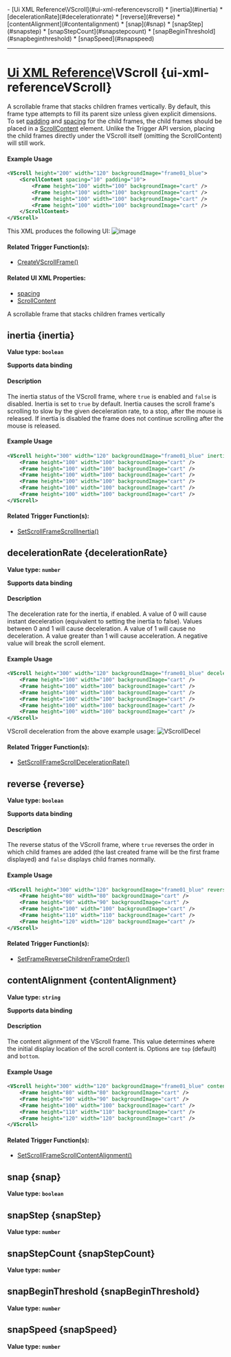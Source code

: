 <div id="toc" markdown="1">
- [Ui XML Reference\VScroll](#ui-xml-referencevscroll)
  * [inertia](#inertia)
  * [decelerationRate](#decelerationrate)
  * [reverse](#reverse)
  * [contentAlignment](#contentalignment)
  * [snap](#snap)
  * [snapStep](#snapstep)
  * [snapStepCount](#snapstepcount)
  * [snapBeginThreshold](#snapbeginthreshold)
  * [snapSpeed](#snapspeed)

</div>

***

# [Ui XML Reference](Ui-XML)\\VScroll {ui-xml-referenceVScroll}

[](overview-start)

A scrollable frame that stacks children frames vertically. By default, this frame type attempts to fill its parent size unless given explicit dimensions. To set [padding](Ui-XML-CommonAttributes#padding) and [spacing](Ui-XML-CommonAttributes#spacing) for the child frames, the child frames should be placed in a [ScrollContent](Ui-XML-ScrollContent) element. Unlike the Trigger API version, placing the child frames directly under the VScroll itself (omitting the ScrollContent) will still work.

#### Example Usage
[](example-usage-start)
```xml
<VScroll height="200" width="120" backgroundImage="frame01_blue">
    <ScrollContent spacing="10" padding="10">
        <Frame height="100" width="100" backgroundImage="cart" />
        <Frame height="100" width="100" backgroundImage="cart" />
        <Frame height="100" width="100" backgroundImage="cart" />
        <Frame height="100" width="100" backgroundImage="cart" />
    </ScrollContent>
</VScroll>
```
This XML produces the following UI:
![image](https://user-images.githubusercontent.com/34138206/149570971-bfae8f4a-a718-486e-aabd-931071213cc5.png)

[](example-usage-end)

[](extra-section-start)
#### Related Trigger Function(s):
- [CreateVScrollFrame()](Trigger-API-Reference-DCEI-Functions-Custom-UI#transform-createvscrollframetransform-parent)

#### Related UI XML Properties:
- [spacing](Ui-XML-CommonAttributes#spacing)
- [ScrollContent](Ui-XML-ScrollContent)
[](extra-section-end)

[](overview-end)

A scrollable frame that stacks children frames vertically

## [](VScroll.inertia)inertia {inertia}
**Value type: `boolean`**

**Supports data binding**

[](manual-wiki-start)

#### Description
[](description-start)
The inertia status of the VScroll frame, where `true` is enabled and `false` is disabled. Inertia is set to `true` by default. Inertia causes the scroll frame's scrolling to slow by the given deceleration rate, to a stop, after the mouse is released. If inertia is disabled the frame does not continue scrolling after the mouse is released.
[](description-end)

#### Example Usage
[](example-usage-start)
```xml
<VScroll height="300" width="120" backgroundImage="frame01_blue" inertia="false">
    <Frame height="100" width="100" backgroundImage="cart" />
    <Frame height="100" width="100" backgroundImage="cart" />
    <Frame height="100" width="100" backgroundImage="cart" />
    <Frame height="100" width="100" backgroundImage="cart" />
    <Frame height="100" width="100" backgroundImage="cart" />
    <Frame height="100" width="100" backgroundImage="cart" />
</VScroll>
```
[](example-usage-end)

[](extra-section-start)
#### Related Trigger Function(s):
- [SetScrollFrameScrollInertia()](Trigger-API-Reference-DCEI-Functions-Custom-UI#void-setscrollframescrollinertiatransform-ui-bool-value)
[](extra-section-end)

[](manual-wiki-end)

## [](VScroll.decelerationRate)decelerationRate {decelerationRate}
**Value type: `number`**

**Supports data binding**

[](manual-wiki-start)

#### Description
[](description-start)
The deceleration rate for the inertia, if enabled. A value of 0 will cause instant deceleration (equivalent to setting the inertia to false). Values between 0 and 1 will cause deceleration. A value of 1 will cause no deceleration. A value greater than 1 will cause acceleration. A negative value will break the scroll element.
[](description-end)

#### Example Usage
[](example-usage-start)
```xml
<VScroll height="300" width="120" backgroundImage="frame01_blue" decelerationRate="0.5">
    <Frame height="100" width="100" backgroundImage="cart" />
    <Frame height="100" width="100" backgroundImage="cart" />
    <Frame height="100" width="100" backgroundImage="cart" />
    <Frame height="100" width="100" backgroundImage="cart" />
    <Frame height="100" width="100" backgroundImage="cart" />
    <Frame height="100" width="100" backgroundImage="cart" />
</VScroll>
```
VScroll deceleration from the above example usage:
![VScrollDecel](https://user-images.githubusercontent.com/34138206/147785858-e9d1408b-78bf-4fc7-9db2-417f79cb9f03.gif)

[](example-usage-end)

[](extra-section-start)
#### Related Trigger Function(s):
- [SetScrollFrameScrollDecelerationRate()](Trigger-API-Reference-DCEI-Functions-Custom-UI#void-setscrollframescrolldecelerationratetransform-ui-float-value)
[](extra-section-end)

[](manual-wiki-end)

## [](VScroll.reverse)reverse {reverse}
**Value type: `boolean`**

**Supports data binding**

[](manual-wiki-start)

#### Description
[](description-start)
The reverse status of the VScroll frame, where `true` reverses the order in which child frames are added (the last created frame will be the first frame displayed) and `false` displays child frames normally.
[](description-end)

#### Example Usage
[](example-usage-start)
```xml
<VScroll height="300" width="120" backgroundImage="frame01_blue" reverse="true">
    <Frame height="80" width="80" backgroundImage="cart" />
    <Frame height="90" width="90" backgroundImage="cart" />
    <Frame height="100" width="100" backgroundImage="cart" />
    <Frame height="110" width="110" backgroundImage="cart" />
    <Frame height="120" width="120" backgroundImage="cart" />
</VScroll>
```
[](example-usage-end)

[](extra-section-start)
#### Related Trigger Function(s):
- [SetFrameReverseChildrenFrameOrder()](Trigger-API-Reference-DCEI-Functions-Custom-UI#void-setframereversechildrenframeordertransform-ui-bool-value)
[](extra-section-end)

[](manual-wiki-end)

## [](VScroll.contentAlignment)contentAlignment {contentAlignment}
**Value type: `string`**

**Supports data binding**

[](manual-wiki-start)

#### Description
[](description-start)
The content alignment of the VScroll frame. This value determines where the initial display location of the scroll content is. Options are `top` (default) and `bottom`.
[](description-end)

#### Example Usage
[](example-usage-start)
```xml
<VScroll height="300" width="120" backgroundImage="frame01_blue" contentAlignment="bottom">
    <Frame height="80" width="80" backgroundImage="cart" />
    <Frame height="90" width="90" backgroundImage="cart" />
    <Frame height="100" width="100" backgroundImage="cart" />
    <Frame height="110" width="110" backgroundImage="cart" />
    <Frame height="120" width="120" backgroundImage="cart" />
</VScroll>
```
[](example-usage-end)

[](extra-section-start)
#### Related Trigger Function(s):
- [SetScrollFrameScrollContentAlignment()](Trigger-API-Reference-DCEI-Functions-Custom-UI#void-setscrollframescrollcontentalignmenttransform-ui-string-value)
[](extra-section-end)

[](manual-wiki-end)

## [](VScroll.snap)snap {snap}
**Value type: `boolean`**

[](manual-wiki-start)



[](manual-wiki-end)

## [](VScroll.snapStep)snapStep {snapStep}
**Value type: `number`**

[](manual-wiki-start)



[](manual-wiki-end)

## [](VScroll.snapStepCount)snapStepCount {snapStepCount}
**Value type: `number`**

[](manual-wiki-start)



[](manual-wiki-end)

## [](VScroll.snapBeginThreshold)snapBeginThreshold {snapBeginThreshold}
**Value type: `number`**

[](manual-wiki-start)



[](manual-wiki-end)

## [](VScroll.snapSpeed)snapSpeed {snapSpeed}
**Value type: `number`**

[](manual-wiki-start)



[](manual-wiki-end)

